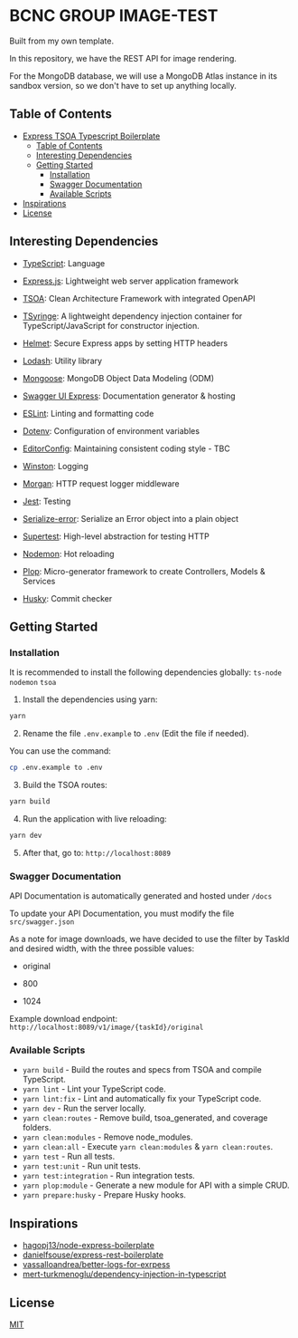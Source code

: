 # BCNC GROUP IMAGE-TEST
Built from my own template.

In this repository, we have the REST API for image rendering.

For the MongoDB database, we will use a MongoDB Atlas instance in its sandbox version, so we don't have to set up anything locally.

## Table of Contents
- [Express TSOA Typescript Boilerplate](#express-tsoa-typescript-boilerplate)
  - [Table of Contents](#table-of-contents)
  - [Interesting Dependencies](#interesting-dependencies)
  - [Getting Started](#getting-started)
    - [Installation](#installation)
    - [Swagger Documentation](#swagger-documentation)
    - [Available Scripts](#available-scripts)
- [Inspirations](#inspirations)
- [License](#license)


## Interesting Dependencies

- [TypeScript](https://www.typescriptlang.org/): Language

- [Express.js](https://expressjs.com/): Lightweight web server application framework

- [TSOA](https://tsoa-community.github.io/docs/getting-started.html): Clean Architecture Framework with integrated OpenAPI

- [TSyringe](https://github.com/microsoft/tsyringe): A lightweight dependency injection container for TypeScript/JavaScript for constructor injection.

- [Helmet](https://helmetjs.github.io): Secure Express apps by setting HTTP headers

- [Lodash](https://lodash.com): Utility library

- [Mongoose](https://mongoosejs.com): MongoDB Object Data Modeling (ODM)

- [Swagger UI Express](https://github.com/scottie1984/swagger-ui-express): Documentation generator & hosting

- [ESLint](https://eslint.org/): Linting and formatting code

- [Dotenv](https://github.com/motdotla/dotenv): Configuration of environment variables

- [EditorConfig](https://editorconfig.org/): Maintaining consistent coding style - TBC

- [Winston](https://github.com/winstonjs/winston): Logging

- [Morgan](https://github.com/expressjs/morgan#readme): HTTP request logger middleware

- [Jest](https://jestjs.io/): Testing

- [Serialize-error](https://github.com/sindresorhus/serialize-error): Serialize an Error object into a plain object

- [Supertest](https://github.com/visionmedia/supertest): High-level abstraction for testing HTTP

- [Nodemon](https://nodemon.io/): Hot reloading

- [Plop](https://plopjs.com/documentation/): Micro-generator framework to create Controllers, Models & Services

- [Husky](https://typicode.github.io/husky/#): Commit checker


## Getting Started

### Installation
It is recommended to install the following dependencies globally:
```ts-node```
```nodemon```
```tsoa```
1. Install the dependencies using yarn:
``` bash
yarn
```
2. Rename the file `.env.example` to `.env` (Edit the file if needed).

You can use the command:
```bash
cp .env.example to .env
```

3. Build the TSOA routes:
```bash
yarn build
```
4. Run the application with live reloading:
```bash
yarn dev
```
5. After that, go to:
```http://localhost:8089```

### Swagger Documentation

API Documentation is automatically generated and hosted under `/docs`

To update your API Documentation, you must modify the file `src/swagger.json`

As a note for image downloads, we have decided to use the filter by TaskId and desired width, with the three possible values:
- original
- 800


- 1024

Example download endpoint: ```http://localhost:8089/v1/image/{taskId}/original```

### Available Scripts

- `yarn build` - Build the routes and specs from TSOA and compile TypeScript.
- `yarn lint` - Lint your TypeScript code.
- `yarn lint:fix` - Lint and automatically fix your TypeScript code.
- `yarn dev` - Run the server locally.
- `yarn clean:routes` - Remove build, tsoa_generated, and coverage folders.
- `yarn clean:modules` - Remove node_modules.
- `yarn clean:all` - Execute `yarn clean:modules` & `yarn clean:routes`.
- `yarn test` - Run all tests.
- `yarn test:unit` - Run unit tests.
- `yarn test:integration` - Run integration tests.
- `yarn plop:module` - Generate a new module for API with a simple CRUD.
- `yarn prepare:husky` - Prepare Husky hooks.

## Inspirations
- [hagopj13/node-express-boilerplate](https://github.com/hagopj13/node-express-boilerplate)
- [danielfsouse/express-rest-boilerplate](https://github.com/danielfsousa/express-rest-boilerplate)
- [vassalloandrea/better-logs-for-exrpess](https://dev.to/vassalloandrea/better-logs-for-expressjs-using-winston-and-morgan-with-typescript-516n)
- [mert-turkmenoglu/dependency-injection-in-typescript](https://levelup.gitconnected.com/dependency-injection-in-typescript-2f66912d143c)

## License
[MIT](LICENSE.md)
